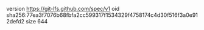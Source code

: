version https://git-lfs.github.com/spec/v1
oid sha256:77ea3f7076b68fbfa2cc599317f1534329f4758174c4d30f516f3a0e912defd2
size 644
